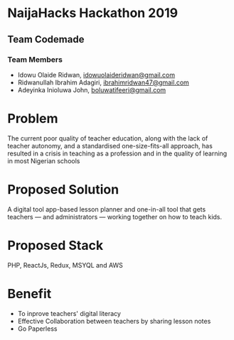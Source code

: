 # NaijaHacks Hackathon 2019

## Team Codemade

### Team Members

- Idowu Olaide Ridwan, idowuolaideridwan@gmail.com
- Ridwanullah Ibrahim Adagiri, ibrahimridwan47@gmail.com
- Adeyinka Inioluwa John, boluwatifeeri@gmail.com


# Problem

 The current poor quality of teacher education, along with the lack of teacher autonomy, 
 and a standardised one-size-fits-all approach, has resulted in a crisis in teaching 
 as a profession and in the quality of learning in most Nigerian schools

# Proposed Solution

A digital tool app-based lesson planner and one-in-all tool that gets teachers — 
and administrators — working together on how to teach kids.

# Proposed Stack

PHP, ReactJs, Redux, MSYQL and AWS

# Benefit

- To inprove teachers' digital literacy 
- Effective Collaboration between teachers by sharing lesson notes
- Go Paperless


